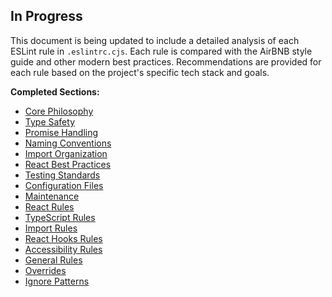 ## In Progress

This document is being updated to include a detailed analysis of each ESLint rule in `.eslintrc.cjs`. Each rule is compared with the AirBNB style guide and other modern best practices. Recommendations are provided for each rule based on the project's specific tech stack and goals.

**Completed Sections:**

-   [Core Philosophy](./core_philosophy.md)
-   [Type Safety](./type_safety.md)
-   [Promise Handling](./promise_handling.md)
-   [Naming Conventions](./naming_conventions.md)
-   [Import Organization](./import_organization.md)
-   [React Best Practices](./react_best_practices.md)
-   [Testing Standards](./testing_standards.md)
-   [Configuration Files](./configuration_files.md)
-   [Maintenance](./maintenance.md)
-   [React Rules](./react_rules.md)
-   [TypeScript Rules](./typescript_rules.md)
-   [Import Rules](./import_rules.md)
-   [React Hooks Rules](./react_hooks_rules.md)
-   [Accessibility Rules](./accessibility_rules.md)
-   [General Rules](./general_rules.md)
-   [Overrides](./overrides.md)
-   [Ignore Patterns](./ignore_patterns.md)
